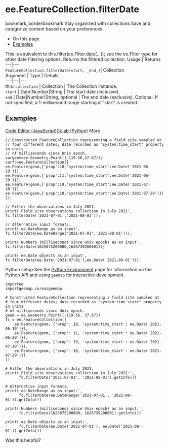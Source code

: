  
#  ee.FeatureCollection.filterDate
bookmark_borderbookmark Stay organized with collections  Save and categorize content based on your preferences.
  * On this page
  * [Examples](https://developers.google.com/earth-engine/apidocs/ee-featurecollection-filterdate#examples)


This is equivalent to this.filter(ee.Filter.date(...)); see the ee.Filter type for other date filtering options.
Returns the filtered collection.
Usage | Returns  
---|---  
`FeatureCollection.filterDate(start, _end_)`|  Collection  
Argument | Type | Details  
---|---|---  
this: `collection` | Collection | The Collection instance.  
`start` | Date|Number|String | The start date (inclusive).  
`end` | Date|Number|String, optional | The end date (exclusive). Optional. If not specified, a 1-millisecond range starting at 'start' is created.  
## Examples
[Code Editor (JavaScript)](https://developers.google.com/earth-engine/apidocs/ee-featurecollection-filterdate#code-editor-javascript-sample)[Colab (Python)](https://developers.google.com/earth-engine/apidocs/ee-featurecollection-filterdate#colab-python-sample) More
```
// Constructed FeatureCollection representing a field site sampled at
// four different dates; date recorded as "system:time_start" property in units
// of milliseconds since Unix epoch.
vargeom=ee.Geometry.Point([-119.56,37.67]);
varfc=ee.FeatureCollection([
ee.Feature(geom,{'prop':10,'system:time_start':ee.Date('2021-06-10')}),
ee.Feature(geom,{'prop':11,'system:time_start':ee.Date('2021-06-20')}),
ee.Feature(geom,{'prop':19,'system:time_start':ee.Date('2021-07-10')}),
ee.Feature(geom,{'prop':10,'system:time_start':ee.Date('2021-07-20')})
]);

// Filter the observations in July 2021.
print('Field site observations collection in July 2021',
fc.filterDate('2021-07-01','2021-08-01'));

// Alternative input formats.
print('ee.DateRange as an input',
fc.filterDate(ee.DateRange('2021-07-01','2021-08-01')));

print('Numbers (milliseconds since Unix epoch) as an input',
fc.filterDate(1625875200000,1626739200001));

print('ee.Date objects as an input',
fc.filterDate(ee.Date('2021-07-01'),ee.Date('2021-08-01')));
```
Python setup
See the [ Python Environment](https://developers.google.com/earth-engine/guides/python_install) page for information on the Python API and using `geemap` for interactive development.
```
importee
importgeemap.coreasgeemap
```
```
# Constructed FeatureCollection representing a field site sampled at
# four different dates; date recorded as "system:time_start" property in units
# of milliseconds since Unix epoch.
geom = ee.Geometry.Point([-119.56, 37.67])
fc = ee.FeatureCollection([
    ee.Feature(geom, {'prop': 10, 'system:time_start': ee.Date('2021-06-10')}),
    ee.Feature(geom, {'prop': 11, 'system:time_start': ee.Date('2021-06-20')}),
    ee.Feature(geom, {'prop': 19, 'system:time_start': ee.Date('2021-07-10')}),
    ee.Feature(geom, {'prop': 10, 'system:time_start': ee.Date('2021-07-20')})
])

# Filter the observations in July 2021.
print('Field site observations collection in July 2021:',
      fc.filterDate('2021-07-01', '2021-08-01').getInfo())

# Alternative input formats.
print('ee.DateRange as an input:',
      fc.filterDate(ee.DateRange('2021-07-01', '2021-08-01')).getInfo())

print('Numbers (milliseconds since Unix epoch) as an input:',
      fc.filterDate(1625875200000, 1626739200001).getInfo())

print('ee.Date objects as an input:',
      fc.filterDate(ee.Date('2021-07-01'), ee.Date('2021-08-01')).getInfo())
```

Was this helpful?
